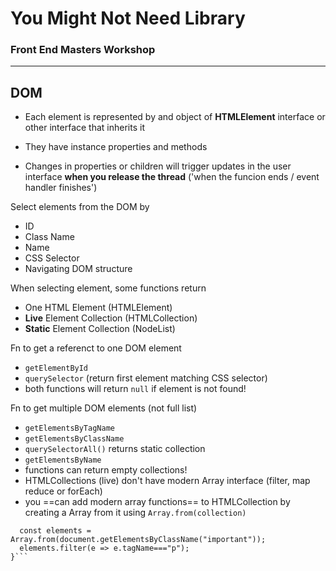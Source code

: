 # You Might Not Need Library

### Front End Masters Workshop

---

## DOM

-   Each element is represented by and object of **HTMLElement** interface or other interface that inherits it

-   They have instance properties and methods

-   Changes in properties or children will trigger updates in the user interface **when you release the thread** ('when the funcion ends / event handler finishes')

Select elements from the DOM by
- ID
- Class Name
- Name
- CSS Selector
- Navigating DOM structure

When selecting element, some functions return
- One HTML Element (HTMLElement)
- **Live** Element Collection (HTMLCollection)
- **Static** Element Collection (NodeList)

Fn to get a referenct to one DOM element
  - `getElementById` 
  - `querySelector` (return first element matching CSS selector)
  - both functions will return `null` if element is not found!

Fn to get multiple DOM elements (not full list)
  - `getElementsByTagName`
  - `getElementsByClassName`
  - `querySelectorAll()` returns static collection
  - `getElementsByName`
  - functions can return empty collections!
  - HTMLCollections (live) don't have modern Array interface (filter, map reduce or forEach)
  - you ==can add modern array functions== to HTMLCollection by creating a Array from it using `Array.from(collection)`

```{ 
  const elements = Array.from(document.getElementsByClassName("important"));
  elements.filter(e => e.tagName==="p");
}```